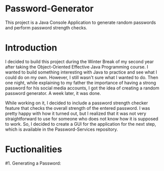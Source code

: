 # Password-Generator


This project is a Java Console Application to generate random passwords and perform password strength checks.

# Introduction


I decided to build this project during the Winter Break of my second year after taking the Object-Oriented 
Effective Java Programming course. I wanted to build something interesting with Java to practice and see what 
I could do on my own. However, I still wasn't sure what I wanted to do. Then one night, while explaining to my 
father the importance of having a strong password for his social media accounts, I got the idea of creating a random password generator. A week later, it was done.

While working on it, I decided to include a password strength checker feature that checks the overall strength 
of the entered password. I was pretty happy with how it turned out, but I realized that it was not very 
straightforward to use for someone who does not know how it is supposed to work. So, I decided to create a GUI 
for the application for the next step, which is available in the Password-Services repository.

# Fuctionalities

#1. Generating a Password:
